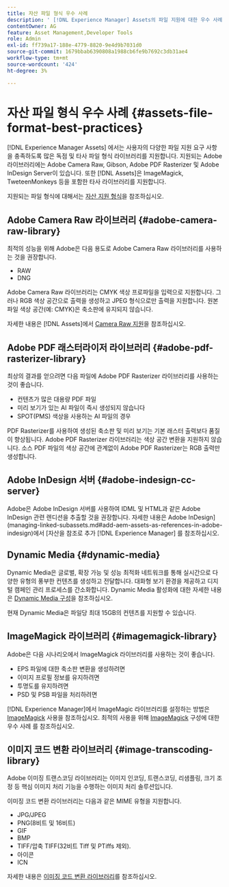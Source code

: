 ```yaml
---
title: 자산 파일 형식 우수 사례
description: ' [!DNL Experience Manager] Assets의 파일 지원에 대한 우수 사례입니다.'
contentOwner: AG
feature: Asset Management,Developer Tools
role: Admin
exl-id: ff739a17-188e-4779-8820-9e4d9b7031d0
source-git-commit: 1679bbab6390808a1988cb6fe9b7692c3db31ae4
workflow-type: tm+mt
source-wordcount: '424'
ht-degree: 3%

---
```


# 자산 파일 형식 우수 사례 {#assets-file-format-best-practices}

[!DNL Experience Manager Assets] 에서는 사용자의 다양한 파일 지원 요구 사항을 충족하도록 많은 독점 및 타사 파일 형식 라이브러리를 지원합니다. 지원되는 Adobe 라이브러리에는 Adobe Camera Raw, Gibson, Adobe PDF Rasterizer 및 Adobe InDesign Server이 있습니다. 또한 [!DNL Assets]은 ImageMagick, TweteenMonkeys 등을 포함한 타사 라이브러리를 지원합니다.

지원되는 파일 형식에 대해서는 [자산 지원 형식](assets-formats.md)을 참조하십시오.

## Adobe Camera Raw 라이브러리 {#adobe-camera-raw-library}

최적의 성능을 위해 Adobe은 다음 용도로 Adobe Camera Raw 라이브러리를 사용하는 것을 권장합니다.

* RAW
* DNG

Adobe Camera Raw 라이브러리는 CMYK 색상 프로파일을 입력으로 지원합니다. 그러나 RGB 색상 공간으로 출력을 생성하고 JPEG 형식으로만 출력을 지원합니다. 원본 파일 색상 공간(예: CMYK)은 축소판에 유지되지 않습니다.

자세한 내용은 [!DNL Assets]에서 [Camera Raw 지원](camera-raw.md)을 참조하십시오.

## Adobe PDF 래스터라이저 라이브러리 {#adobe-pdf-rasterizer-library}

최상의 결과를 얻으려면 다음 파일에 Adobe PDF Rasterizer 라이브러리를 사용하는 것이 좋습니다.

* 컨텐츠가 많은 대용량 PDF 파일
* 미리 보기가 있는 AI 파일이 즉시 생성되지 않습니다
* SPOT(PMS) 색상을 사용하는 AI 파일의 경우

PDF Rasterizer를 사용하여 생성된 축소판 및 미리 보기는 기본 래스터 출력보다 품질이 향상됩니다. Adobe PDF Rasterizer 라이브러리는 색상 공간 변환을 지원하지 않습니다. 소스 PDF 파일의 색상 공간에 관계없이 Adobe PDF Rasterizer는 RGB 출력만 생성합니다.

## Adobe InDesign 서버 {#adobe-indesign-cc-server}

Adobe은 Adobe InDesign 서버를 사용하여 IDML 및 HTML과 같은 Adobe InDesign 관련 렌디션을 추출할 것을 권장합니다. 자세한 내용은 Adobe InDesign](managing-linked-subassets.md#add-aem-assets-as-references-in-adobe-indesign)에서 [자산을 참조로 추가 [!DNL Experience Manager] 를 참조하십시오.

## Dynamic Media  {#dynamic-media}

Dynamic Media은 글로벌, 확장 가능 및 성능 최적화 네트워크를 통해 실시간으로 다양한 유형의 풍부한 컨텐츠를 생성하고 전달합니다. 대화형 보기 환경을 제공하고 디지털 캠페인 관리 프로세스를 간소화합니다. Dynamic Media 활성화에 대한 자세한 내용은 [Dynamic Media 구성](config-dynamic.md)을 참조하십시오.

현재 Dynamic Media은 파일당 최대 15GB의 컨텐츠를 지원할 수 있습니다.

## ImageMagick 라이브러리 {#imagemagick-library}

Adobe은 다음 시나리오에서 ImageMagick 라이브러리를 사용하는 것이 좋습니다.

* EPS 파일에 대한 축소판 변환을 생성하려면
* 이미지 프로필 정보를 유지하려면
* 투명도를 유지하려면
* PSD 및 PSB 파일을 처리하려면

[!DNL Experience Manager]에서 ImageMagic 라이브러리를 설정하는 방법은 [ImageMagick](media-handlers.md#an-example-using-imagemagick) 사용을 참조하십시오. 최적의 사용을 위해 [ImageMagick](best-practices-for-imagemagick.md) 구성에 대한 우수 사례 를 참조하십시오.

## 이미지 코드 변환 라이브러리 {#image-transcoding-library}

Adobe 이미징 트랜스코딩 라이브러리는 이미지 인코딩, 트랜스코딩, 리샘플링, 크기 조정 등 핵심 이미지 처리 기능을 수행하는 이미지 처리 솔루션입니다.

이미징 코드 변환 라이브러리는 다음과 같은 MIME 유형을 지원합니다.

* JPG/JPEG
* PNG(8비트 및 16비트)
* GIF
* BMP
* TIFF/압축 TIFF(32비트 Tiff 및 PTiffs 제외).
* 아이콘
* ICN

자세한 내용은 [이미징 코드 변환 라이브러리](imaging-transcoding-library.md)를 참조하십시오.
